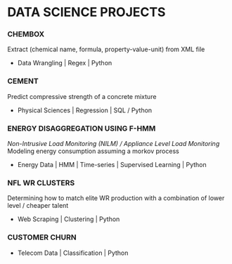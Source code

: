 # DATA SCIENCE PROJECTS

### CHEMBOX
Extract (chemical name, formula, property-value-unit) from XML file
* Data Wrangling | Regex | Python

### CEMENT
Predict compressive strength of a concrete mixture
* Physical Sciences | Regression | SQL / Python

### ENERGY DISAGGREGATION USING F-HMM
_Non-Intrusive Load Monitoring (NILM) / Appliance Level Load Monitoring_
Modeling energy consumption assuming a morkov process
* Energy Data | HMM | Time-series | Supervised Learning | Python

### NFL WR CLUSTERS
Determining how to match elite WR production with a combination of lower level / cheaper talent
* Web Scraping | Clustering | Python

### CUSTOMER CHURN
* Telecom Data | Classification | Python